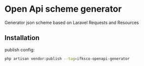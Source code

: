 
# Open Api scheme generator
Generator json scheme based on Laravel Requests and Resources 

## Installation

publish config:

```bash
php artisan vendor:publish --tag=ifksco-openapi-generator
```
    
